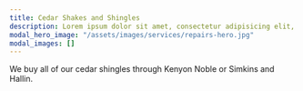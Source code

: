 ```yaml
---
title: Cedar Shakes and Shingles
description: Lorem ipsum dolor sit amet, consectetur adipisicing elit, sed do eiusmod
modal_hero_image: "/assets/images/services/repairs-hero.jpg"
modal_images: []
---
```

We buy all of our cedar shingles through Kenyon Noble or Simkins and Hallin.
